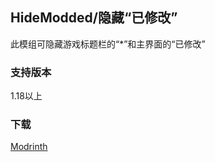 ## HideModded/隐藏“已修改”
此模组可隐藏游戏标题栏的“*”和主界面的“已修改”

### 支持版本
1.18以上

### 下载
[Modrinth](https://modrinth.com/mod/hidemodded)
